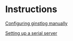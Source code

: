 # Instructions

[Configuring ginstlog manually](ManualConfiguration/ManualConfiguration.md)

[Setting up a serial server](TcpSerialServer/TcpSerialServer.md)
